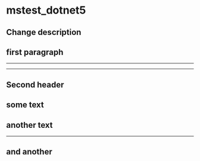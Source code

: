 # mstest_dotnet5

Change description
-------------
first paragraph
---------------------
-------------------------
_______________________
Second header
---------------

some text
---------------
another text
-------------------
-------------------
and another
------------------
